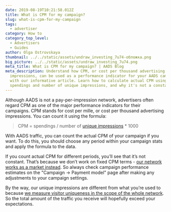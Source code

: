 ```yaml
---
date: 2019-08-19T10:21:58.012Z
title: What is CPM for my campaign?
slug: what-is-cpm-for-my-campaign
tags:
  - advertiser
category: How to
category_top_level:
  - Advertisers
  - Guides
author: Olga Ostrovskaya
thumbnail: ../../static/assets/undraw_investing_7u74-обложка.png
big_picture: ../../static/assets/undraw_investing_7u74.png
meta_title: What is CPM for my campaign? | AADS Blog
meta_description: Understand how CPM, or cost per thousand advertising
  impressions, can be used as a performance indicator for your AADS campaign
  with our informative article. Learn how to calculate actual CPM using the
  spendings and number of unique impressions, and why it's not a constant value.
---
```

Although AADS is not a pay-per-impression network, advertisers often regard CPM as one of the major performance indicators for their campaigns. CPM stands for cost per mille, or cost per thousand advertising impressions. You can count it using the formula:

> CPM = spendings / number of [unique impressions](https://aads.com/blog/counting-unique-impressions/) * 1000

With AADS traffic, you can count the actual CPM of your campaign if you want. To do this, you should choose any period within your campaign stats and apply the formula to the data.

If you count actual CPM for different periods, you’ll see that it’s not constant. That’s because we don’t work on fixed CPM terms - [our network works as a market instead](https://aads.com/blog/2019-08-11-how-does-daily-budget-work/).  So always check campaign performance estimates on the "Campaign -> Payment model" page after making any adjustments to your campaign settings.

By the way, our unique impressions are different from what you’re used to because [we measure visitor uniqueness in the scope of the whole network](https://aads.com/blog/2018-10-04-counting-unique-impressions/). So the total amount of the traffic you receive will hopefully exceed your expectations.
